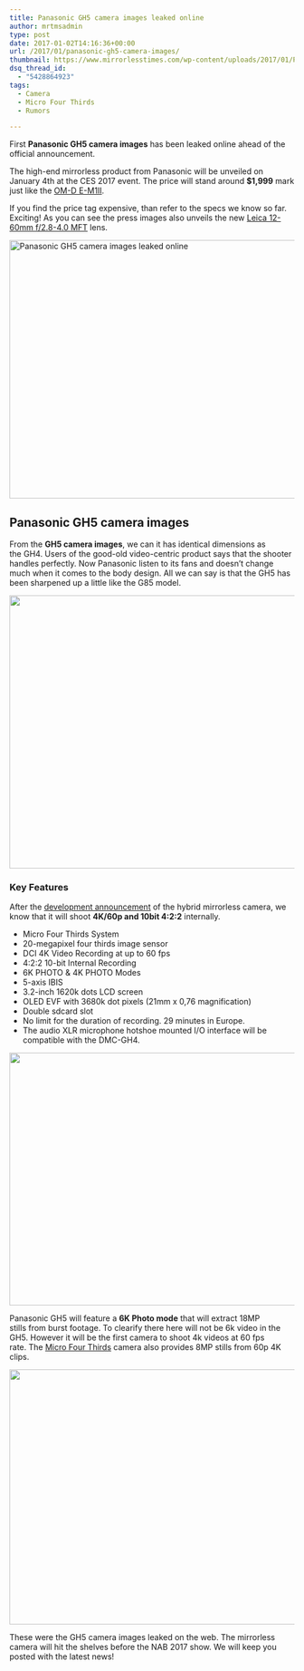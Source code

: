 ```yaml
---
title: Panasonic GH5 camera images leaked online
author: mrtmsadmin
type: post
date: 2017-01-02T14:16:36+00:00
url: /2017/01/panasonic-gh5-camera-images/
thumbnail: https://www.mirrorlesstimes.com/wp-content/uploads/2017/01/Panasonic-GH5-camera2.jpg
dsq_thread_id:
  - "5428864923"
tags:
  - Camera
  - Micro Four Thirds
  - Rumors

---
```

First **Panasonic GH5 camera images** has been leaked online ahead of the official announcement.

The high-end mirrorless product from Panasonic will be unveiled on January 4th at the CES 2017 event. The price will stand around **$1,999** mark just like the <a href="http://amzn.to/2eS7NeC" target="_blank">OM-D E-M1II</a>.

If you find the price tag expensive, than refer to the specs we know so far. Exciting! As you can see the press images also unveils the new [Leica 12-60mm f/2.8-4.0 MFT][1] lens. <!--more-->

[<img class="aligncenter wp-image-847 size-full" title="Panasonic GH5 camera images leaked online" src="https://i2.wp.com/www.mirrorlesstimes.com/wp-content/uploads/2017/01/Panasonic-GH5-camera3.jpg?resize=600%2C456&#038;ssl=1" alt="Panasonic GH5 camera images leaked online" width="600" height="456" srcset="https://i2.wp.com/www.mirrorlesstimes.com/wp-content/uploads/2017/01/Panasonic-GH5-camera3.jpg?w=800&ssl=1 800w, https://i2.wp.com/www.mirrorlesstimes.com/wp-content/uploads/2017/01/Panasonic-GH5-camera3.jpg?resize=300%2C228&ssl=1 300w, https://i2.wp.com/www.mirrorlesstimes.com/wp-content/uploads/2017/01/Panasonic-GH5-camera3.jpg?resize=768%2C584&ssl=1 768w" sizes="(max-width: 600px) 100vw, 600px" data-recalc-dims="1" />][2]

## Panasonic GH5 camera images

From the **GH5 camera images**, we can it has identical dimensions as the GH4. Users of the good-old video-centric product says that the shooter handles perfectly. Now Panasonic listen to its fans and doesn&#8217;t change much when it comes to the body design. All we can say is that the GH5 has been sharpened up a little like the G85 model.

[<img class="aligncenter size-full wp-image-848" src="https://i2.wp.com/www.mirrorlesstimes.com/wp-content/uploads/2017/01/Panasonic-GH5-camera1.jpg?resize=600%2C482&#038;ssl=1" alt="" width="600" height="482" srcset="https://i2.wp.com/www.mirrorlesstimes.com/wp-content/uploads/2017/01/Panasonic-GH5-camera1.jpg?w=800&ssl=1 800w, https://i2.wp.com/www.mirrorlesstimes.com/wp-content/uploads/2017/01/Panasonic-GH5-camera1.jpg?resize=300%2C241&ssl=1 300w, https://i2.wp.com/www.mirrorlesstimes.com/wp-content/uploads/2017/01/Panasonic-GH5-camera1.jpg?resize=768%2C616&ssl=1 768w" sizes="(max-width: 600px) 100vw, 600px" data-recalc-dims="1" />][3]

### Key Features

After the [development announcement][4] of the hybrid mirrorless camera, we know that it will shoot **4K/60p and 10bit 4:2:2** internally.

  * Micro Four Thirds System
  * 20-megapixel four thirds image sensor
  * DCI 4K Video Recording at up to 60 fps
  * 4:2:2 10-bit Internal Recording
  * 6K PHOTO & 4K PHOTO Modes
  * 5-axis IBIS
  * 3.2-inch 1620k dots LCD screen
  * OLED EVF with 3680k dot pixels (21mm x 0,76 magnification)
  * Double sdcard slot
  * No limit for the duration of recording. 29 minutes in Europe.
  * The audio XLR microphone hotshoe mounted I/O interface will be compatible with the DMC-GH4.

[<img class="aligncenter size-full wp-image-850" src="https://i1.wp.com/www.mirrorlesstimes.com/wp-content/uploads/2017/01/Panasonic-GH5-camera4.jpg?resize=600%2C446&#038;ssl=1" alt="" width="600" height="446" srcset="https://i1.wp.com/www.mirrorlesstimes.com/wp-content/uploads/2017/01/Panasonic-GH5-camera4.jpg?w=800&ssl=1 800w, https://i1.wp.com/www.mirrorlesstimes.com/wp-content/uploads/2017/01/Panasonic-GH5-camera4.jpg?resize=300%2C223&ssl=1 300w, https://i1.wp.com/www.mirrorlesstimes.com/wp-content/uploads/2017/01/Panasonic-GH5-camera4.jpg?resize=768%2C571&ssl=1 768w" sizes="(max-width: 600px) 100vw, 600px" data-recalc-dims="1" />][5]

Panasonic GH5 will feature a **6K Photo mode** that will extract 18MP stills from burst footage. To clearify there here will not be 6k video in the GH5. However it will be the first camera to shoot 4k videos at 60 fps rate. The [Micro Four Thirds][6] camera also provides 8MP stills from 60p 4K clips.

[<img class="aligncenter size-full wp-image-851" src="https://i1.wp.com/www.mirrorlesstimes.com/wp-content/uploads/2017/01/Panasonic-GH5-camera5.jpg?resize=600%2C450&#038;ssl=1" alt="" width="600" height="450" srcset="https://i1.wp.com/www.mirrorlesstimes.com/wp-content/uploads/2017/01/Panasonic-GH5-camera5.jpg?w=800&ssl=1 800w, https://i1.wp.com/www.mirrorlesstimes.com/wp-content/uploads/2017/01/Panasonic-GH5-camera5.jpg?resize=300%2C225&ssl=1 300w, https://i1.wp.com/www.mirrorlesstimes.com/wp-content/uploads/2017/01/Panasonic-GH5-camera5.jpg?resize=768%2C576&ssl=1 768w" sizes="(max-width: 600px) 100vw, 600px" data-recalc-dims="1" />][7]

These were the GH5 camera images leaked on the web. The mirrorless camera will hit the shelves before the NAB 2017 show. We will keep you posted with the latest news!

 [1]: https://www.mirrorlesstimes.com/2016/12/new-panasonic-leica-dg-f2-8-4-0-mft-zoom-lenses-coming-2017/
 [2]: https://i2.wp.com/www.mirrorlesstimes.com/wp-content/uploads/2017/01/Panasonic-GH5-camera3.jpg?ssl=1
 [3]: https://i2.wp.com/www.mirrorlesstimes.com/wp-content/uploads/2017/01/Panasonic-GH5-camera1.jpg?ssl=1
 [4]: https://www.mirrorlesstimes.com/2016/09/panasonic-gh5-development/
 [5]: https://i1.wp.com/www.mirrorlesstimes.com/wp-content/uploads/2017/01/Panasonic-GH5-camera4.jpg?ssl=1
 [6]: https://www.mirrorlesstimes.com/tag/micro-four-thirds/
 [7]: https://i1.wp.com/www.mirrorlesstimes.com/wp-content/uploads/2017/01/Panasonic-GH5-camera5.jpg?ssl=1